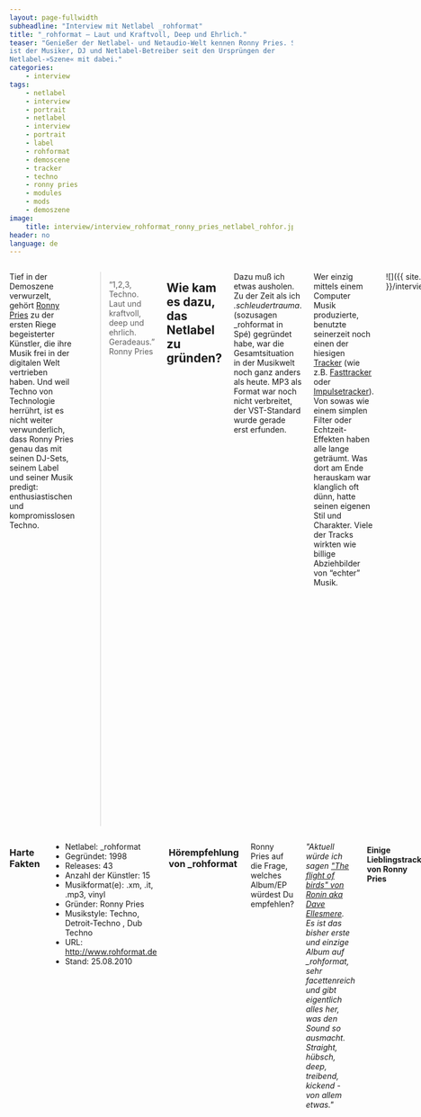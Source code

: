 ```yaml
---
layout: page-fullwidth
subheadline: "Interview mit Netlabel _rohformat"
title: "_rohformat – Laut und Kraftvoll, Deep und Ehrlich."
teaser: "Genießer der Netlabel- und Netaudio-Welt kennen Ronny Pries. Schließlich
ist der Musiker, DJ und Netlabel-Betreiber seit den Ursprüngen der
Netlabel-»Szene« mit dabei."
categories:
    - interview
tags:
    - netlabel
    - interview
    - portrait
    - netlabel
    - interview
    - portrait
    - label
    - rohformat
    - demoscene
    - tracker
    - techno
    - ronny pries
    - modules
    - mods
    - demoszene
image:
    title: interview/interview_rohformat_ronny_pries_netlabel_rohfor.jpg
header: no
language: de
---
```

<div class="row">
<div class="large-7 columns" markdown="1">

Tief in der Demoszene verwurzelt, gehört [Ronny
Pries](http://www.ronnypries.de) zu der ersten Riege begeisterter
Künstler, die ihre Musik frei in der digitalen Welt vertrieben haben.
Und weil Techno von Technologie herrührt, ist es nicht weiter
verwunderlich, dass Ronny Pries genau das mit seinen DJ-Sets, seinem
Label und seiner Musik predigt: enthusiastischen und kompromisslosen
Techno.

> “1,2,3, Techno. Laut und kraftvoll, deep und ehrlich. Geradeaus.”
> Ronny Pries



## Wie kam es dazu, das Netlabel zu gründen?

Dazu muß ich etwas ausholen. Zu der Zeit als ich *.schleudertrauma*.
(sozusagen \_rohformat in Spé) gegründet habe, war die Gesamtsituation
in der Musikwelt noch ganz anders als heute. MP3 als Format war noch
nicht verbreitet, der VST-Standard wurde gerade erst erfunden.

Wer einzig mittels einem Computer Musik produzierte, benutzte seinerzeit
noch einen der hiesigen
[Tracker](http://de.wikipedia.org/wiki/Tracker_%28Musik%29) (wie z.B.
[Fasttracker](http://de.wikipedia.org/wiki/Fasttracker) oder
[Impulsetracker](http://de.wikipedia.org/wiki/Impulsetracker)). Von
sowas wie einem simplen Filter oder Echtzeit-Effekten haben alle lange
geträumt. Was dort am Ende herauskam war klanglich oft dünn, hatte
seinen eigenen Stil und Charakter. Viele der Tracks wirkten wie billige
Abziehbilder von “echter” Musik.

![]({{ site.urlimg }}/interview/interview_rohformat_fast_tracker_screenshot.jpg)

Abmischen bedeutete, das man einzelne Samples in Soundforge mit
einfachen Mitteln bearbeitete, dann wieder in den Tracker lud. So oft,
bis man zufrieden war. Der Prozess war aufwendig, viele Musiker haben
sich das gespart und die Samples aus anderen
[Modulen](http://de.wikipedia.org/wiki/Trackermodul) verwendet.

Da ich schon immer sehr großen Wert auf tighten Sound gelegt hab und es
noch kein reines Techno-Netlabel gab, habe ich 1996 *.schleudertrauma.*
gegründet. Obendrein hatte ich zu der Zeit ein kreatives Hoch und wusste
gar nicht wohin mit den ganzen Tracks. Und für Demoszene-Produktionen
waren die meisten aufgrund des Stils ‘eh nicht zu gebrauchen. Eine
eigene Spielwiese ohne finanzielles Risiko schien irgendwie logisch.
’98/’99 wurde dann *\_rohformat* daraus.



## Wer steckt hinter dem Label?

Die treibenden Kräfte hinter ‘.schleudertrauma.’ waren Martin Abrahamson
(aka Bauri, eine Hälfte der Donk Boys), der kurz zuvor sein Netlabel
*Dr3amsource* beerdigt hatte, Gijs van der Brugge (Dupont), Ronald van
Aggelen (Sero) und ich. Martin und Gijs haben viel zum bescheuerten
Anonym-Konzept von *.schleudertrauma.* beigetragen.\

![]({{ site.urlimg }}/interview/interview_rohformat_ronny-pries-portrait-1.jpg)

Wir haben jedes Release unter einem neuen, bekloppten Namen wie z.B.
“Frank aus Frankfurt”, “Jennifer Lowpass” oder “Torwart” als ST-0xx.zip
auf den hiesigen Szene-FTP-Server geladen und beobachtet, wie lange es
dauert, bis die Szene davon Wind bekommen hat. Eine Website o.ä. gab es
nicht. Diese Taktik hat sehr schnell, sehr viel Aufsehen generiert. Aus
heutiger Sicht wäre es lustig dazu etwas aus der Sicht von Sebastian
Redenz (Thinner) zu hören, der unsere Tracks seinerzeit sehr intensiv
analysiert haben muss :)

Liebe Grüße auch an Denis Moschitto, der zu jener Zeit als aufstrebender
Schauspieler dann und wann für einen Dreh in Hamburg war. Wir haben
zusammen mit Freunden Billiard gespielt als irgendeiner von uns auf den
Namen ‘schleudertrauma’ gekommen ist.

Nachdem wir von dem anonymen Kram die Schnauze voll hatten, haben wir
das Konzept umgedreht, nur noch richtige Namen genommen und das Projekt
zu *\_rohformat* umfirmiert.



## Wie beschreibt Ihr Euren Sound?

![]({{ site.urlimg }}interview/interview_rohformat_rflogo.gif)

1,2,3 Techno. Laut und kraftvoll, deep und ehrlich. Geradeaus.



## Wodurch hebt sich Euer von der Konkurrenz ab?

Durch kompromisslosen Sound, zu Tracking-Zeiten ebenfalls durch die
verhältnismäßg aufwendigen Tracks. Ich denke, wir sind immer noch allein
mit unser Ausrichtung gen Detroit. Außerdem hat \_rohformat noch so
etwas wie “eigene” Künstler.



## Welche Mission verfolgt Euer Netlabel?

Mission klingt so, als gäb’s ein absolutes Ziel, mit dessen Erreichen
man sein Handeln einstellen könnte. Die Grundlage für \_rohformat ist
aber die Liebe zur Musik. Vor allem in Zeiten von Einheitsbrei und
Trends möchte ich allen 909-Liebhabern immer noch eine Anlaufstelle
bieten.



## Welches besondere Erlebnis oder Ereignis verbindest Du mit Deinem Netlabel?

Unmöglich da etwas ganz Besonderes herauszupicken. Da sind die tollen
Kontakte, die im Laufe der Zeit entstanden sind. Z.B. mit meinen
niederländischen Buddies wie Gijs und Ronald. Den Austausch mit Native
Instruments, für deren Traktor 2.x Versionen ich die Demomixe gemacht
und den dazugehörigen Content organisiert habe. Oder zu Sebastian
Redenz, den ich am Anfang seiner Vision vom neuen “Thinner” unterstützen
konnte. Außerdem freut es mich, das der Name in unserer schnelllebigen
Zeit dennoch hier und da hängengeblieben ist.



## Wo seht ihr das Netlabel in der Zukunft?

Das steht zum jetzigen Zeitpunkt in den Sternen. Ich hoffe jemanden zu
finden, der mich im täglichen unterstützt, mir ein wenig mit VÖs etc.
zur Hand geht, um monatlich Tracks zu veröffentlichen. Das ist so meine
Idealvorstellung.



## Screenshots und Webdesign-Historie von \_rohformat

![]({{ site.urlimg }}/interview/interview_netlabel_rohformat_screenshot_website_1.jpg)

![]({{ site.urlimg }}/interview/interview_netlabel_rohformat_screenshot_website_2.jpg)

![]({{ site.urlimg }}/interview/interview_netlabel_rohformat_screenshot_website_3.jpg)

![]({{ site.urlimg }}/interview/interview_netlabel_rohformat_screenshot_website_4.jpg)

![]({{ site.urlimg }}/interview/interview_netlabel_rohformat_screenshot_website_5.jpg)



## Weiterführende Links

-   [Persönliche Website von Ronny Pries](http://www.ronnypries.de/)
-   [Netlabel \_rohformat](http://www.rohformat.de/)


</div><!-- /.large-7 -->
<div class="large-5 columns panel radius" markdown="1">


### Harte Fakten

* Netlabel: \_rohformat
* Gegründet: 1998
* Releases: 43
* Anzahl der Künstler: 15
* Musikformat(e): .xm, .it, .mp3, vinyl
* Gründer: Ronny Pries
* Musikstyle: Techno, Detroit-Techno , Dub Techno
* URL: <http://www.rohformat.de>
* Stand: 25.08.2010

### Hörempfehlung von _rohformat

Ronny Pries auf die Frage, welches Album/EP würdest Du empfehlen?

*"Aktuell würde ich sagen ["The flight of birds" von Ronin aka Dave
Ellesmere](http://www.rohformat.de/_rf043-ronin-the-flight-of-birds/).
Es ist das bisher erste und einzige Album auf \_rohformat, sehr
facettenreich und gibt eigentlich alles her, was den Sound so ausmacht.
Straight, hübsch, deep, treibend, kickend - von allem etwas."*


#### Einige Lieblingstracks von Ronny Pries

- [danny andersen - 04 style](http://http.de.scene.org/pub/music/groups/bmp/rohformat/_rf031a-danny_andersen-04_style.mp3)
- [dupont - monoblanc](http://http.de.scene.org/pub/music/groups/bmp/rohformat/_rf036a-dupont-monoblanc.mp3)
- [prsto - gadget\_](http://http.de.scene.org/pub/music/groups/bmp/rohformat/_rf038c-prsto-gadget_3.mp3)
- [jerzz - hazespace](http://http.de.scene.org/pub/music/groups/bmp/rohformat/_rf040b-jerzz-hazespace.mp3)
- [ronny pries - distant paths part i](http://http.de.scene.org/pub/music/groups/bmp/rohformat/_rf041a-ronny_pries-distant_paths_part_i.mp3)\
- [ronin - whats happening](http://http.de.scene.org/pub/music/groups/bmp/rohformat/_rf043-11-ronin-whats_happening.mp3)
- [ronny ragtroll - rue cozy](http://http.de.scene.org/pub/music/groups/bmp/rohformat/_rf044-01-ronny_ragtroll-rue_cozy.mp3)


</div><!-- /.large-5 -->
</div><!-- /.row -->

